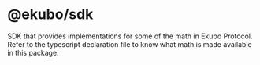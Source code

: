 # @ekubo/sdk

SDK that provides implementations for some of the math in Ekubo Protocol. Refer to the typescript declaration file to
know what math is made available in this package.
